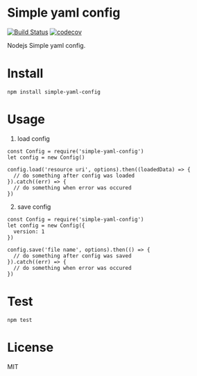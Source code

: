 # Simple yaml config
[![Build Status](https://travis-ci.org/sc0Vu/config.svg?branch=master)](https://travis-ci.org/sc0Vu/config)
[![codecov](https://codecov.io/gh/sc0Vu/config/branch/master/graph/badge.svg)](https://codecov.io/gh/sc0Vu/config)

Nodejs Simple yaml config.

# Install
```
npm install simple-yaml-config
```

# Usage
1. load config
```
const Config = require('simple-yaml-config')
let config = new Config()

config.load('resource uri', options).then((loadedData) => {
  // do something after config was loaded
}).catch((err) => {
  // do something when error was occured
})
```

2. save config
```
const Config = require('simple-yaml-config')
let config = new Config({
  version: 1
})

config.save('file name', options).then(() => {
  // do something after config was saved
}).catch((err) => {
  // do something when error was occured
})
```

# Test
```
npm test
```

# License
MIT
